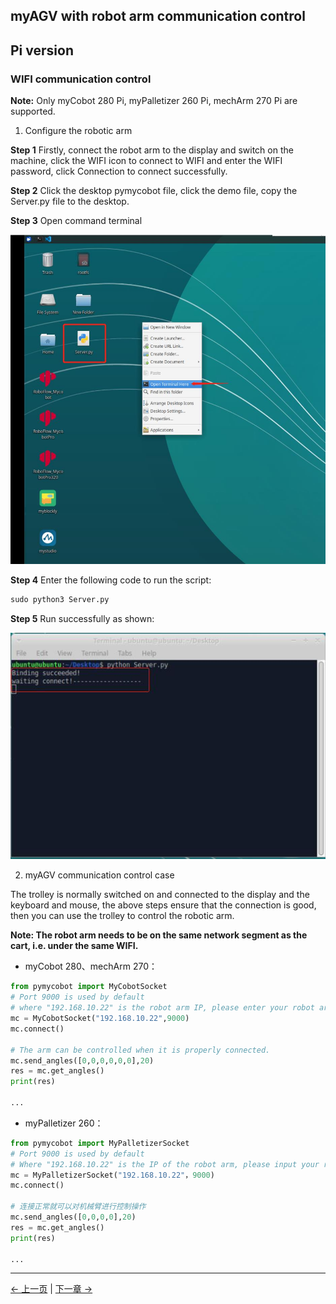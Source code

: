 ## myAGV with robot arm communication control

## Pi version

### WIFI communication control

**Note:** Only myCobot 280 Pi, myPalletizer 260 Pi, mechArm 270 Pi are supported.

1. Configure the robotic arm

**Step 1** Firstly, connect the robot arm to the display and switch on the machine, click the WIFI icon to connect to WIFI and enter the WIFI password, click Connection to connect successfully.

**Step 2** Click the desktop pymycobot file, click the demo file, copy the Server.py file to the desktop.

**Step 3** Open command terminal

![开启小车launch终端](../resources/7-ExamplesRobotsUsing/复合机器人/server2.jpg)

**Step 4** Enter the following code to run the script:

```python
sudo python3 Server.py
```

**Step 5** Run successfully as shown:

![开启小车launch终端](../resources/7-ExamplesRobotsUsing/复合机器人/server3.jpg)

2. myAGV communication control case

The trolley is normally switched on and connected to the display and the keyboard and mouse, the above steps ensure that the connection is good, then you can use the trolley to control the robotic arm.

**Note: The robot arm needs to be on the same network segment as the cart, i.e. under the same WIFI.**

- myCobot 280、mechArm 270：

```python
from pymycobot import MyCobotSocket
# Port 9000 is used by default 
# where "192.168.10.22" is the robot arm IP, please enter your robot arm IP yourself
mc = MyCobotSocket("192.168.10.22",9000)
mc.connect()

# The arm can be controlled when it is properly connected.
mc.send_angles([0,0,0,0,0,0],20)
res = mc.get_angles()
print(res)

...
```

- myPalletizer 260：

```python
from pymycobot import MyPalletizerSocket
# Port 9000 is used by default 
# Where "192.168.10.22" is the IP of the robot arm, please input your robot arm IP by yourself.
mc = MyPalletizerSocket("192.168.10.22"，9000)
mc.connect()

# 连接正常就可以对机械臂进行控制操作
mc.send_angles([0,0,0,0],20)
res = mc.get_angles()
print(res)

...
```

---

[← 上一页](7.1-InstallationInstructions.md) | [下一章 →](../8-FilesDownload/README.md)
